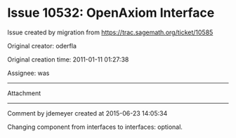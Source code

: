 # Issue 10532: OpenAxiom Interface

Issue created by migration from https://trac.sagemath.org/ticket/10585

Original creator: oderfla

Original creation time: 2011-01-11 01:27:38

Assignee: was




---

Attachment


---

Comment by jdemeyer created at 2015-06-23 14:05:34

Changing component from interfaces to interfaces: optional.
